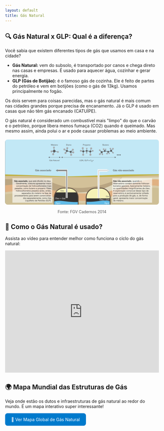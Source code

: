 ```yaml
---
layout: default
title: Gás Natural
---
```


<h2>🔍 Gás Natural x GLP: Qual é a diferença?</h2>

<p>Você sabia que existem diferentes tipos de gás que usamos em casa e na cidade?</p>

<ul>
  <li><strong>Gás Natural:</strong> vem do subsolo, é transportado por canos e chega direto nas casas e empresas. É usado para aquecer água, cozinhar e gerar energia.</li>
  <li><strong>GLP (Gás de Botijão):</strong> é o famoso gás de cozinha. Ele é feito de partes do petróleo e vem em botijões (como o gás de 13kg). Usamos principalmente no fogão.</li>
</ul>

<p>Os dois servem para coisas parecidas, mas o gás natural é mais comum nas cidades grandes porque precisa de encanamento. Já o GLP é usado em casas que não têm gás encanado (CATUÍPE).</p>


<p>O gás natural é considerado um combustível mais "limpo" do que o carvão e o petróleo, porque libera menos fumaça (CO2) quando é queimado. Mas mesmo assim, ainda polui o ar e pode causar problemas ao meio ambiente.</p>

<div style="text-align: center; margin: 20px 0;">
  <img src="IMAGES/gas-natural.png" alt="Distribuição de gás natural" style="max-width: 100%; border-radius: 8px;">
  <p style="font-size: 0.9em; color: #555;">Fonte: FGV Cadernos 2014</p>
</div>

<h2>🎥 Como o Gás Natural é usado?</h2>

<p>Assista ao vídeo para entender melhor como funciona o ciclo do gás natural:</p>

<iframe 
    width="100%" 
    height="400" 
    src="https://www.youtube.com/embed/iOoEA4nZa_0" 
    title="O Caminho do Gás Natural" 
    frameborder="0" 
    allow="accelerometer; autoplay; clipboard-write; encrypted-media; gyroscope; picture-in-picture" 
    allowfullscreen>
</iframe>

<h2>🌍 Mapa Mundial das Estruturas de Gás</h2>

<p>Veja onde estão os dutos e infraestruturas de gás natural ao redor do mundo. É um mapa interativo super interessante!</p>

<p><a href="https://globalenergymonitor.org/projects/global-gas-infrastructure-tracker/tracker/" target="_blank" rel="noopener noreferrer" style="display:inline-block; padding: 12px 20px; background-color:#007ACC; color:white; text-decoration:none; border-radius:8px;">🔎 Ver Mapa Global de Gás Natural</a></p>
